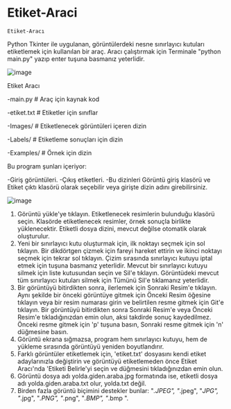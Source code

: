# Etiket-Araci
	Etiket-Aracı

Python Tkinter ile uygulanan, görüntülerdeki nesne sınırlayıcı kutuları etiketlemek için kullanılan bir araç.
Aracı çalıştırmak için Terminale "python main.py" yazıp enter tuşuna basmanız yeterlidir.

![image](https://user-images.githubusercontent.com/32781351/125852346-00935def-8b46-4384-8d6a-f51e1d79a0f2.png)


Etiket Aracı

-main.py # Araç için kaynak kod

-etiket.txt # Etiketler için sınıflar

-Images/ # Etiketlenecek görüntüleri içeren dizin

-Labels/ # Etiketleme sonuçları için dizin

-Examples/ # Örnek için dizin

Bu program şunları içeriyor:

-Giriş görüntüleri.
-Çıkış etiketleri.
-Bu dizinleri Görüntü giriş klasörü ve Etiket çıktı klasörü olarak seçebilir veya girişte dizin adını girebilirsiniz.

![image](https://user-images.githubusercontent.com/32781351/125852482-4a696e33-5cd8-4596-a1c0-4bba96a6a7e8.png)


1. Görüntü yükle'ye tıklayın. Etiketlenecek resimlerin bulunduğu klasörü seçin. Klasörde etiketlenecek resimler, örnek sonuçla birlikte yüklenecektir. 
Etiketli dosya dizini, mevcut değilse otomatik olarak oluşturulur.
2. Yeni bir sınırlayıcı kutu oluşturmak için, ilk noktayı seçmek için sol tıklayın. 
Bir dikdörtgen çizmek için fareyi hareket ettirin ve ikinci noktayı seçmek için tekrar sol tıklayın.
Çizim sırasında sınırlayıcı kutuyu iptal etmek için <Esc> tuşuna basmanız yeterlidir.
Mevcut bir sınırlayıcı kutuyu silmek için liste kutusundan seçin ve Sil'e tıklayın.
Görüntüdeki mevcut tüm sınırlayıcı kutuları silmek için Tümünü Sil'e tıklamanız yeterlidir.
3. Bir görüntüyü bitirdikten sonra, ilerlemek için Sonraki Resim'e tıklayın. Aynı şekilde bir önceki görüntüye gitmek için Önceki Resim öğesine tıklayın veya 
bir resim numarası girin ve belirtilen resme gitmek için Git'e tıklayın. Bir görüntüyü bitirdikten sonra Sonraki Resim'e veya Önceki Resim'e tıkladığınızdan emin olun, 
aksi takdirde sonuç kaydedilmez. Önceki resme gitmek için 'p' tuşuna basın, Sonraki resme gitmek için 'n' düğmesine basın.
4. Görüntü ekrana sığmazsa, program hem sınırlayıcı kutuyu, hem de yükleme sırasında görüntüyü yeniden boyutlandırır.
5. Farklı görüntüler etiketlemek için, 'etiket.txt' dosyasını kendi etiket adaylarınızla değiştirin ve görüntüyü etiketlemeden önce 
Etiket Aracı'nda 'Etiketi Belirle'yi seçin ve düğmesini tıkladığınızdan emin olun.
6. Görüntü dosya adı yolda.giden.araba.jpg formatında ise, etiketli dosya adı yolda.giden.araba.txt olur, yolda.txt değil.
7. Birden fazla görüntü biçimini destekler bunlar: "*.JPEG", "*.jpeg", "*JPG", "*.jpg", "*.PNG", "*.png", "*.BMP", "*.bmp ".

